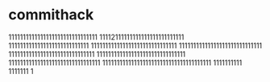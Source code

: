 # commithack
1111111111111111111111111111111
11112111111111111111111111111
1111111111111111111111111111
111111111111111111111111111111
11111111111111111111111111111
111111111111111111111111111111
1111111111111111111111111111111
11111111111111111111111111111111
11111111111111111111111111111111111111
1111111111
1111111
1
